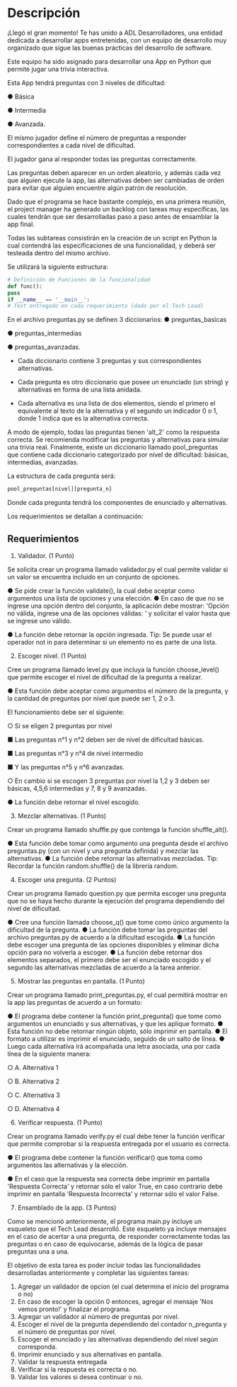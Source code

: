 # Descripción

¡Llegó el gran momento! Te has unido a ADL Desarrolladores, una entidad dedicada a
desarrollar apps entretenidas, con un equipo de desarrollo muy organizado que sigue las
buenas prácticas del desarrollo de software.

Este equipo ha sido asignado para desarrollar una App en Python que permite jugar una trivia
interactiva.

Esta App tendrá preguntas con 3 niveles de dificultad:

● Básica

● Intermedia

● Avanzada.

El mismo jugador define el número de preguntas a responder correspondientes a cada nivel de dificultad.

El jugador gana al responder todas las preguntas correctamente.

Las preguntas deben aparecer en un orden aleatorio, y además cada vez que alguien ejecute
la app, las alternativas deben ser cambiadas de orden para evitar que alguien encuentre algún
patrón de resolución.

Dado que el programa se hace bastante complejo, en una primera reunión, el project manager
ha generado un backlog con tareas muy específicas, las cuales tendrán que ser desarrolladas
paso a paso antes de ensamblar la app final.

Todas las subtareas consistirán en la creación de un script en Python la cual contendrá las
especificaciones de una funcionalidad, y deberá ser testeada dentro del mismo archivo.


Se utilizará la siguiente estructura:
```python
# Definición de Funciones de la funcionalidad
def func():
pass
if __name__ == '__main__':
# Test entregado en cada requerimiento (dado por el Tech Lead)
```

En el archivo preguntas.py se definen 3 diccionarios:
● preguntas_basicas

● preguntas_intermedias

● preguntas_avanzadas.


- Cada diccionario contiene 3 preguntas y sus correspondientes alternativas.


- Cada pregunta es otro diccionario que posee un enunciado (un string) y alternativas
en forma de una lista anidada.

- Cada alternativa es una lista de dos elementos, siendo el primero el equivalente al
texto de la alternativa y el segundo un indicador 0 o 1, donde 1 indica que es la
alternativa correcta.


A modo de ejemplo, todas las preguntas tienen 'alt_2' como la respuesta correcta.
Se recomienda modificar las preguntas y alternativas para simular una trivia real.
Finalmente, existe un diccionario llamado pool_preguntas que contiene cada diccionario
categorizado por nivel de dificultad: básicas, intermedias, avanzadas.

La estructura de cada pregunta será:
```python
pool_preguntas[nivel][pregunta_n]
```

Donde cada pregunta tendrá los componentes de enunciado y alternativas.

Los requerimientos se detallan a continuación:

## Requerimientos


1. Validador. (1 Punto)


Se solicita crear un programa llamado validador.py el cual permite validar si un valor se
encuentra incluido en un conjunto de opciones.


● Se pide crear la función validate(), la cual debe aceptar como argumentos una lista
de opciones y una elección.
● En caso de que no se ingrese una opción dentro del conjunto, la aplicación debe
mostrar: 'Opción no válida, ingrese una de las opciones válidas: ' y
solicitar el valor hasta que se ingrese uno válido.


● La función debe retornar la opción ingresada.
Tip: Se puede usar el operador not in para determinar si un elemento no es parte de
una lista.


2. Escoger nivel. (1 Punto)


Cree un programa llamado level.py que incluya la función choose_level() que permite
escoger el nivel de dificultad de la pregunta a realizar.

● Esta función debe aceptar como argumentos el número de la pregunta, y la cantidad
de preguntas por nivel que puede ser 1, 2 o 3.

El funcionamiento debe ser el siguiente:


○ Si se eligen 2 preguntas por nivel


■ Las preguntas n°1 y n°2 deben ser de nivel de dificultad básicas.

■ Las preguntas n°3 y n°4 de nivel intermedio

■ Y las preguntas n°5 y n°6 avanzadas.


○ En cambio si se escogen 3 preguntas por nivel la 1,2 y 3 deben ser básicas,
4,5,6 intermedias y 7, 8 y 9 avanzadas.

● La función debe retornar el nivel escogido.


3. Mezclar alternativas. (1 Punto)


Crear un programa llamado shuffle.py que contenga la función shuffle_alt().


● Esta función debe tomar como argumento una pregunta desde el archivo
preguntas.py (con un nivel y una pregunta definida) y mezclar las alternativas.
● La función debe retornar las alternativas mezcladas.
Tip: Recordar la función random.shuffle() de la librería random.


4. Escoger una pregunta. (2 Puntos)


Crear un programa llamado question.py que permita escoger una pregunta que no se haya
hecho durante la ejecución del programa dependiendo del nivel de dificultad.


● Cree una función llamada choose_q() que tome como único argumento la dificultad
de la pregunta.
● La función debe tomar las preguntas del archivo preguntas.py de acuerdo a la
dificultad escogida.
● La función debe escoger una pregunta de las opciones disponibles y eliminar dicha
opción para no volverla a escoger.
● La función debe retornar dos elementos separados, el primero debe ser el enunciado
escogido y el segundo las alternativas mezcladas de acuerdo a la tarea anterior.


5. Mostrar las preguntas en pantalla. (1 Punto)


Crear un programa llamado print_preguntas.py, el cual permitirá mostrar en la app las
preguntas de acuerdo a un formato:


● El programa debe contener la función print_pregunta() que tome como
argumentos un enunciado y sus alternativas, y que les aplique formato.
● Esta función no debe retornar ningún objeto, sólo imprimir en pantalla.
● El formato a utilizar es imprimir el enunciado, seguido de un salto de línea.
● Luego cada alternativa irá acompañada una letra asociada, una por cada línea de la
siguiente manera:


○ A. Alternativa 1

○ B. Alternativa 2

○ C. Alternativa 3

○ D. Alternativa 4


6. Verificar respuesta. (1 Punto)


Crear un programa llamado verify.py el cual debe tener la función verificar que permite
comprobar si la respuesta entregada por el usuario es correcta.


● El programa debe contener la función verificar() que toma como argumentos las
alternativas y la elección.

● En el caso que la respuesta sea correcta debe imprimir en pantalla 'Respuesta
Correcta' y retornar sólo el valor True, en caso contrario debe imprimir en pantalla
'Respuesta Incorrecta' y retornar sólo el valor False.


7. Ensamblado de la app. (3 Puntos)


Como se mencionó anteriormente, el programa main.py incluye un esqueleto que el Tech
Lead desarrolló. Este esqueleto ya incluye mensajes en el caso de acertar a una pregunta, de
responder correctamente todas las preguntas o en caso de equivocarse, además de la lógica
de pasar preguntas una a una.


El objetivo de esta tarea es poder incluir todas las funcionalidades desarrolladas
anteriormente y completar las siguientes tareas:


1. Agregar un validador de opcion (el cual determina el inicio del programa o no)
2. En caso de escoger la opción 0 entonces, agregar el mensaje 'Nos vemos pronto!'
y finalizar el programa.
3. Agregar un validador al número de preguntas por nivel.
4. Escoger el nivel de la pregunta dependiendo del contador n_pregunta y el número de
preguntas por nivel.
5. Escoger el enunciado y las alternativas dependiendo del nivel según corresponda.
6. Imprimir enunciado y sus alternativas en pantalla.
7. Validar la respuesta entregada
8. Verificar si la respuesta es correcta o no.
9. Validar los valores si desea continuar o no.